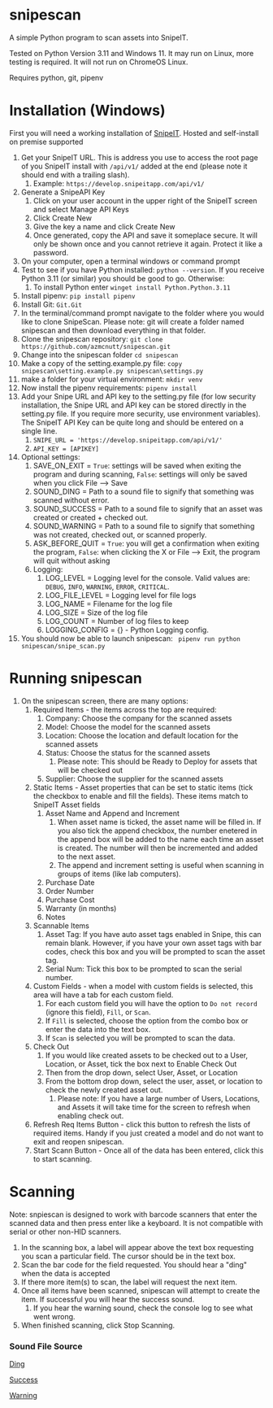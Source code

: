 # snipescan
A simple Python program to scan assets into SnipeIT.

Tested on Python Version 3.11 and Windows 11.  It may run on Linux, more testing is required.  It will not run on ChromeOS Linux.

Requires python, git, pipenv
# Installation (Windows)

First you will need a working installation of [SnipeIT](https://snipeitapp.com/).  Hosted and self-install on premise supported

1. Get your SnipeIT URL.  This is address you use to access the root page of you SnipeIT install with ```/api/v1/``` added at the end (please note it should end with a trailing slash).
   1. Example: ```https://develop.snipeitapp.com/api/v1/```
2. Generate a SnipeAPI Key
   1. Click on your user account in the upper right of the SnipeIT screen and select Manage API Keys
   2. Click Create New
   3. Give the key a name and click Create New
   4. Once generated, copy the API and save it someplace secure.  It will only be shown once and you cannot retrieve it again.  Protect it like a password.
3. On your computer, open a terminal windows or command prompt
4. Test to see if you have Python installed:  ```python --version```.  If you receive Python 3.11 (or similar) you should be good to go.  Otherwise:
   1. To install Python enter ```winget install Python.Python.3.11```
5. Install pipenv: ```pip install pipenv```
6. Install Git: ```Git.Git```
7. In the terminal/command prompt navigate to the folder where you would like to clone SnipeScan.  Please note: git will create a folder named snipescan and then download everything in that folder.
8. Clone the snipescan repository:  ```git clone https://github.com/azmcnutt/snipescan.git```
9.  Change into the snipescan folder ```cd snipescan```
10. Make a copy of the setting.example.py file:  ```copy snipescan\setting.example.py snipescan\settings.py```
11. make a folder for your virtual environment: ```mkdir venv```
12. Now install the pipenv requirements:  ```pipenv install```
13. Add your Snipe URL and API key to the setting.py file (for low security installation, the Snipe URL and API key can be stored directly in the setting.py file.  If you require more security, use environment variables).  The SnipeIT API Key can be quite long and should be entered on a single line.
    1.  ```SNIPE_URL = 'https://develop.snipeitapp.com/api/v1/'```
    2.  ```API_KEY = [APIKEY]```
14. Optional settings:
    1.  SAVE_ON_EXIT = ```True```: settings will be saved when exiting the program and during scanning, ```False```: settings will only be saved when you click File --> Save
    2.  SOUND_DING = Path to a sound file to signify that something was scanned without error.
    3.  SOUND_SUCCESS = Path to a sound file to signify that an asset was created or created + checked out.
    4.  SOUND_WARNING = Path to a sound file to signify that something was not created, checked out, or scanned properly.
    5.  ASK_BEFORE_QUIT = ```True```: you will get a confirmation when exiting the program, ```False```: when clicking the X or File --> Exit, the program will quit without asking
    6.  Logging:
        1.  LOG_LEVEL = Logging level for the console.  Valid values are: ```DEBUG```, ```INFO```, ```WARNING```, ```ERROR```, ```CRITICAL```.
        2.  LOG_FILE_LEVEL = Logging level for file logs
        3.  LOG_NAME = Filename for the log file
        4.  LOG_SIZE = Size of the log file
        5.  LOG_COUNT = Number of log files to keep
        6.  LOGGING_CONFIG = {} - Python Logging config.  
15. You should now be able to launch snipescan: ``` pipenv run python snipescan/snipe_scan.py```

# Running snipescan
1. On the snipescan screen, there are many options:
   1. Required Items - the items across the top are required:
      1. Company:  Choose the company for the scanned assets
      2. Model: Choose the model for the scanned assets
      3. Location:  Choose the location and default location for the scanned assets
      4. Status:  Choose the status for the scanned assets
         1. Please note: This should be Ready to Deploy for assets that will be checked out
      5. Supplier:  Choose the supplier for the scanned assets
   2. Static Items - Asset properties that can be set to static items (tick the checkbox to enable and fill the fields).  These items match to SnipeIT Asset fields
      1. Asset Name and Append and Increment
         1. When asset name is ticked, the asset name will be filled in.  If you also tick the append checkbox, the number enetered in the append box will be added to the name each time an asset is created.  The number will then be incremented and added to the next asset.
         2. The append and increment setting is useful when scanning in groups of items (like lab computers).
      2. Purchase Date
      3. Order Number
      4. Purchase Cost
      5. Warranty (in months)
      6. Notes
   3. Scannable Items
      1. Asset Tag:  If you have auto asset tags enabled in Snipe, this can remain blank.  However, if you have your own asset tags with bar codes, check this box and you will be prompted to scan the asset tag.
      2. Serial Num:  Tick this box to be prompted to scan the serial number.
   4. Custom Fields - when a model with custom fields is selected, this area will have a tab for each custom field.
      1. For each custom field you will have the option to ```Do not record``` (ignore this field), ```Fill```, or ```Scan```.
      2. If ```Fill``` is selected, choose the option from the combo box or enter the data into the text box.
      3. If ```Scan``` is selected you will be prompted to scan the data.
   5. Check Out
      1. If you would like created assets to be checked out to a User, Location, or Asset, tick the box next to Enable Check Out
      2. Then from the drop down, select User, Asset, or Location
      3. From the bottom drop down, select the user, asset, or location to check the newly created asset out.
         1. Please note:  If you have a large number of Users, Locations, and Assets it will take time for the screen to refresh when enabling check out.
   6. Refresh Req Items Button - click this button to refresh the lists of required items.  Handy if you just created a model and do not want to exit and reopen snipescan.
   7. Start Scann Button - Once all of the data has been entered, click this to start scanning.
# Scanning
Note: snpiescan is designed to work with barcode scanners that enter the scanned data and then press enter like a keyboard.  It is not compatible with serial or other non-HID scanners.

1. In the scanning box, a label will appear above the text box requesting you scan a particular field.  The cursor should be in the text box.
2. Scan the bar code for the field requested.  You should hear a "ding" when the data is accepted
3. If there more item(s) to scan, the label will request the next item.
4. Once all items have been scanned, snipescan will attempt to create the item.  If successful you will hear the success sound.
   1. If you hear the warning sound, check the console log to see what went wrong.
5. When finished scanning, click Stop Scanning.





### Sound File Source
[Ding](https://pixabay.com/sound-effects/ding-126626/)

[Success](https://pixabay.com/sound-effects/new-notification-7-210334/)

[Warning](https://pixabay.com/sound-effects/error-call-to-attention-129258/)